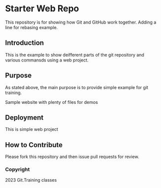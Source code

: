 # Starter Web Repo

This repository is for showing how Git and GitHub work together.
Adding a line for rebasing example. 

## Introduction

This is the example to show deifferent parts of the git repository and various commansds using a web project.

## Purpose

As stated above, the main purpose is to provide  simple example for git training.  

Sample website with plenty of files for demos

## Deployment

This is simple  web project 

## How to Contribute

Please fork this repository and then issue pull requests for review.


### Copyright

2023 Git.Training classes
